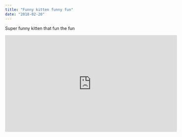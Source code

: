 ```yaml
---
title: "Funny kitten funny fun"
date: "2018-02-20"
---
```


Super funny kitten that fun the fun

<iframe width="560" height="315" src="https://www.youtube.com/watch?v=vxHER3a7uDg" frameborder="0" allow-ful-screen></iframe>